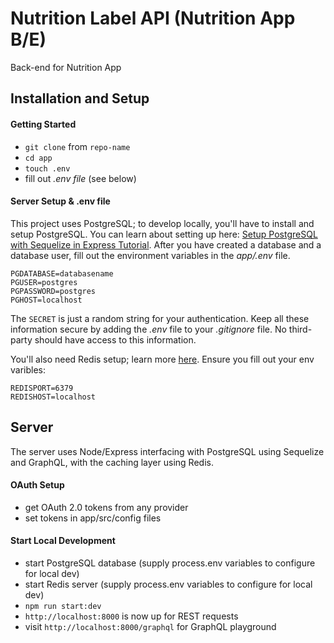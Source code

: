 # Nutrition Label API (Nutrition App B/E)

Back-end for Nutrition App

## Installation and Setup

#### Getting Started

- `git clone` from `repo-name`
- `cd app`
- `touch .env`
- fill out _.env file_ (see below)

#### Server Setup & .env file

This project uses PostgreSQL; to develop locally, you'll have to install and setup PostgreSQL. You can learn about setting up here: [Setup PostgreSQL with Sequelize in Express Tutorial](https://www.robinwieruch.de/postgres-express-setup-tutorial). After you have created a database and a database user, fill out the environment variables in the _app/.env_ file.

```
PGDATABASE=databasename
PGUSER=postgres
PGPASSWORD=postgres
PGHOST=localhost
```

The `SECRET` is just a random string for your authentication. Keep all these information secure by adding the _.env_ file to your _.gitignore_ file. No third-party should have access to this information.

You'll also need Redis setup; learn more [here](https://redis.io/topics/quickstart). Ensure you fill out your env varibles:

```
REDISPORT=6379
REDISHOST=localhost
```

## Server

The server uses Node/Express interfacing with PostgreSQL using Sequelize and GraphQL, with the caching layer using Redis.

#### OAuth Setup

- get OAuth 2.0 tokens from any provider
- set tokens in app/src/config files

#### Start Local Development

- start PostgreSQL database (supply process.env variables to configure for local dev)
- start Redis server (supply process.env variables to configure for local dev)
- `npm run start:dev`
- `http://localhost:8000` is now up for REST requests
- visit `http://localhost:8000/graphql` for GraphQL playground

